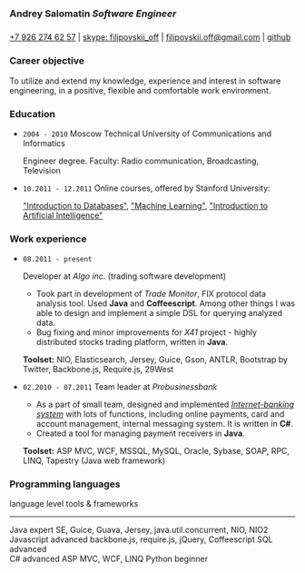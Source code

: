 ### Andrey Salomatin *Software Engineer*
##### 
[+7 926 274 62 57](callto:+79262746257) |
[skype: filipovskii_off](callto:filipovskii_off) |
[filipovskii.off@gmail.com](mailto:filipovskii.off@gmail.com?subject=Invitation%20for%20an%20interview) |
[github](https://github.com/filipovskii)

### Career objective
To utilize and extend my knowledge, experience and interest in software engineering, in a positive, flexible and comfortable work environment.

### Education
*   `2004 - 2010` Moscow Technical University of  Communications and Informatics 

    Engineer degree. Faculty: Radio communication, Broadcasting, Television

*   `10.2011 - 12.2011` Online courses, offered by Stanford University:
    
    ["Introduction to Databases"](http://www.db-class.org/),  ["Machine Learning"](http://www.ml-class.org/), ["Introduction to Artificial Intelligence"](http://www.ai-class.com/)

### Work experience
*   `08.2011 - present`

    Developer at *Algo inc.* (trading software development)

    -   Took part in development of *Trade Monitor*, FIX protocol data analysis tool. Used **Java** and **Coffeescript**. Among other things I was able to design and implement a simple DSL for querying analyzed data.
    -   Bug fixing and minor improvements for *X41* project - highly distributed stocks trading platform, written in **Java**.

    **Toolset:** NIO, Elasticsearch, Jersey, Guice, Gson, ANTLR, Bootstrap by Twitter, Backbone.js, Require.js, 29West

*   `02.2010 - 07.2011`
    Team leader at *Probusinessbank*

    -   As a part of small team, designed and implemented *[Internet-banking system](http://www.e-life.ru/)* with lots of functions, including online payments, card and account management, internal messaging system. It is written in **C#**.
    -  Created a tool for managing payment receivers in **Java**.

    **Toolset:**  ASP MVC, WCF, MSSQL, MySQL, Oracle, Sybase, SOAP, RPC, LINQ, Tapestry (Java web framework)

###   Programming languages

language    level     tools & frameworks
----------  --------  ------------------
Java        expert    SE, Guice, Guava, Jersey, java.util.concurrent, NIO, NIO2
Javascript  advanced  backbone.js, require.js, jQuery, Coffeescript
SQL         advanced    
C#          advanced  ASP MVC, WCF, LINQ
Python      beginner
